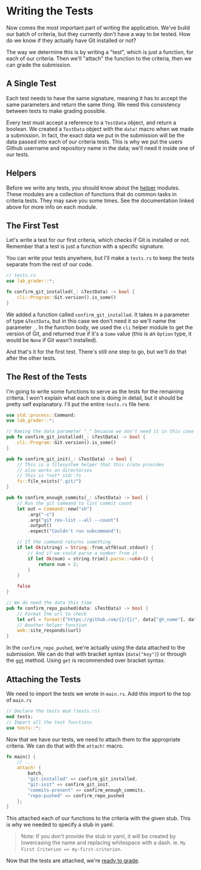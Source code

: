 # Writing the Tests
Now comes the most important part of writing the application. We've build our batch of criteria, but they currently don't have a way to be tested. How do we know if they actually have Git installed or not?

The way we determine this is by writing a "test", which is just a function, for each of our criteria. Then we'll "attach" the function to the criteria, then we can grade the submission.

## A Single Test
Each test needs to have the same signature, meaning it has to accept the same parameters and return the same thing. We need this consistency between tests to make grading possible.

Every test must accept a reference to a `TestData` object, and return a boolean. We created a `TestData` object with the `data!` macro when we made a submission. In fact, the exact data we put in the submission will be the data passed into each of our criteria tests. This is why we put the users Github username and repository name in the data; we'll need it inside one of our tests.

## Helpers
Before we write any tests, you should know about the [helper](../helpers/home.md) modules. These modules are a collection of functions that do common tasks in criteria tests. They may save you some times. See the documentation linked above for more info on each module.

## The First Test
Let's write a test for our first criteria, which checks if Git is installed or not. Remember that a test is just a function with a specific signature.

You can write your tests anywhere, but I'll make a `tests.rs` to keep the tests separate from the rest of our code.

```rust ,noplaypen
// tests.rs
use lab_grader::*;

fn confirm_git_installed(_: &TestData) -> bool {
    cli::Program::Git.version().is_some()
}
```

We added a function called `confirm_git_installed`. It takes in a parameter of type `&TestData`, but in this case we don't need it so we'll name the parameter `_`. In the function body, we used the `cli` helper module to get the version of Git, and returned true if it's a `Some` value (this is an `Option` type, it would be `None` if Git wasn't installed).

And that's it for the first test. There's still one step to go, but we'll do that after the other tests.


## The Rest of the Tests
I'm going to write some functions to serve as the tests for the remaining criteria. I won't explain what each one is doing in detail, but it should be pretty self explanatory. I'll put the entire `tests.rs` file here.


```rust ,noplaypen
use std::process::Command;
use lab_grader::*;

// Naming the data parameter "_" because we don't need it in this case
pub fn confirm_git_installed(_: &TestData) -> bool {
    cli::Program::Git.version().is_some()
}

pub fn confirm_git_init(_: &TestData) -> bool {
    // This is a filesystem helper that this crate provides
    // also works on directories
    // This is *not* std::fs
    fs::file_exists(".git/")
}

pub fn confirm_enough_commits(_: &TestData) -> bool {
    // Run the git command to list commit count
    let out = Command::new("sh")
        .arg("-c")
        .arg("git rev-list --all --count")
        .output()
        .expect("Couldn't run subcommand");

    // If the command returns something
    if let Ok(string) = String::from_utf8(out.stdout) {
        // And if we could parse a number from it
        if let Ok(num) = string.trim().parse::<u64>() {
            return num > 2;
        }
    }

    false
}

// We do need the data this time
pub fn confirm_repo_pushed(data: &TestData) -> bool {
    // Format the url to check
    let url = format!("https://github.com/{}/{}/", data["gh_name"], data["repo"]);
    // Another helper function
    web::site_responds(&url)
}
```

In the `confirm_repo_pushed`, we're actually using the data attached to the submission. We can do that with bracket syntax (`data["key"]`) or through the [`get`](https://doc.rust-lang.org/beta/std/collections/struct.HashMap.html#method.get) method. Using `get` is recommended over bracket syntax.


## Attaching the Tests
We need to import the tests we wrote in `main.rs`. Add this import to the top of `main.rs`

```rust ,noplaypen
// Declare the tests mod (tests.rs)
mod tests;
// Import all the test functions
use tests::*;
```

Now that we have our tests, we need to attach them to the appropriate criteria. We can do that with the `attach!` macro.

```rust ,noplaypen
fn main() {
    // ...
    attach! {
        batch,
        "git-installed" => confirm_git_installed,
        "git-init" => confirm_git_init,
        "commits-present" => confirm_enough_commits,
        "repo-pushed" => confirm_repo_pushed
    };
}
```

This attached each of our functions to the criteria with the given stub. This is why we needed to specify a stub in yaml.

> Note: If you don't provide the stub in yaml, it will be created by lowercasing the name and replacing whitespace with a dash. ie. `My First Criterion => my-first-criterion`.

Now that the tests are attached, we're [ready to grade](grade.md).

